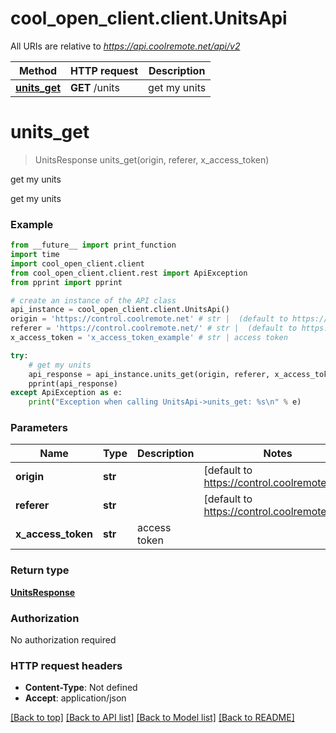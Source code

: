 # cool_open_client.client.UnitsApi

All URIs are relative to *https://api.coolremote.net/api/v2*

Method | HTTP request | Description
------------- | ------------- | -------------
[**units_get**](UnitsApi.md#units_get) | **GET** /units | get my units

# **units_get**
> UnitsResponse units_get(origin, referer, x_access_token)

get my units

get my units

### Example
```python
from __future__ import print_function
import time
import cool_open_client.client
from cool_open_client.client.rest import ApiException
from pprint import pprint

# create an instance of the API class
api_instance = cool_open_client.client.UnitsApi()
origin = 'https://control.coolremote.net' # str |  (default to https://control.coolremote.net)
referer = 'https://control.coolremote.net/' # str |  (default to https://control.coolremote.net/)
x_access_token = 'x_access_token_example' # str | access token

try:
    # get my units
    api_response = api_instance.units_get(origin, referer, x_access_token)
    pprint(api_response)
except ApiException as e:
    print("Exception when calling UnitsApi->units_get: %s\n" % e)
```

### Parameters

Name | Type | Description  | Notes
------------- | ------------- | ------------- | -------------
 **origin** | **str**|  | [default to https://control.coolremote.net]
 **referer** | **str**|  | [default to https://control.coolremote.net/]
 **x_access_token** | **str**| access token | 

### Return type

[**UnitsResponse**](UnitsResponse.md)

### Authorization

No authorization required

### HTTP request headers

 - **Content-Type**: Not defined
 - **Accept**: application/json

[[Back to top]](#) [[Back to API list]](../README.md#documentation-for-api-endpoints) [[Back to Model list]](../README.md#documentation-for-models) [[Back to README]](../README.md)

